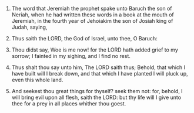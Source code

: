 1. The word that Jeremiah the prophet spake unto Baruch the son of
Neriah, when he had written these words in a book at the mouth of
Jeremiah, in the fourth year of Jehoiakim the son of Josiah king of
Judah, saying,

2. Thus saith the LORD, the God of Israel, unto thee,
O Baruch:

3. Thou didst say, Woe is me now! for the LORD hath added
grief to my sorrow; I fainted in my sighing, and I find no rest.

4. Thus shalt thou say unto him, The LORD saith thus; Behold, that
which I have built will I break down, and that which I have planted I
will pluck up, even this whole land.

5. And seekest thou great things for thyself? seek them not: for,
behold, I will bring evil upon all flesh, saith the LORD: but thy life
will I give unto thee for a prey in all places whither thou goest.